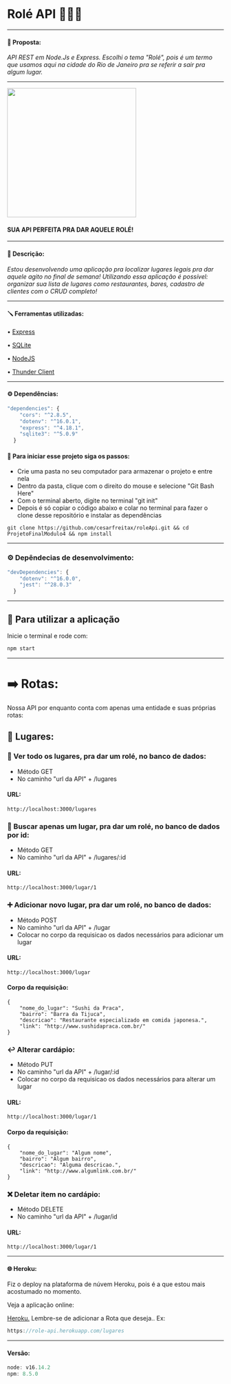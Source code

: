 # Rolé API  🚀💜✨
____
#### 💜 Proposta:
 *API REST em Node.Js e Express. Escolhi o tema "Rolé", pois é um termo que usamos aqui na cidade do Rio de Janeiro pra se referir a sair pra algum lugar.*
____

<img width="300" src="https://user-images.githubusercontent.com/96268732/179521148-5861c8aa-05c8-43cb-88ed-1aaa8b1e79a4.png">

#### SUA API PERFEITA PRA DAR AQUELE ROLÉ!
___
#### 📝 Descrição:
*Estou desenvolvendo uma aplicação pra localizar lugares legais pra dar aquele agito no final de semana! Utilizando essa aplicação é possível: organizar sua lista de lugares como restaurantes, bares, cadastro de clientes com o CRUD completo!*
____
#### 🪛 Ferramentas utilizadas:
• [Express](https://www.npmjs.com/package/express)

• [SQLite](https://www.sqlite.org/docs.html )

• [NodeJS](https://nodejs.org/en/docs/guides/)

• [Thunder Client](https://www.thunderclient.com/)


____
#### ⚙️ Dependências:
```js
"dependencies": {
    "cors": "^2.8.5",
    "dotenv": "^16.0.1",
    "express": "^4.18.1",
    "sqlite3": "^5.0.9"
  }
```
#### 🦶 Para iniciar esse projeto siga os passos:
- Crie uma pasta no seu computador para armazenar o projeto e entre nela
- Dentro da pasta, clique com o direito do mouse e selecione "Git Bash Here"
- Com o terminal aberto, digite no terminal "git init"
- Depois é só copiar o código abaixo e colar no terminal para fazer o clone desse repositório e instalar as dependências

```
git clone https://github.com/cesarfreitax/roleApi.git && cd ProjetoFinalModulo4 && npm install
```
____
### ⚙️ Depêndecias de desenvolvimento:
```js 
"devDependencies": {
    "dotenv": "^16.0.0",
    "jest": "^28.0.3"
  }
  ```
____
## 🚀 Para utilizar a aplicação 
Inicie o terminal e rode com: 
```js
npm start
```

____
# ➡️ Rotas:

Nossa API por enquanto conta com apenas uma entidade e suas próprias rotas:

## 📍 Lugares:

### 👀 Ver todo os lugares, pra dar um rolé, no banco de dados:
- Método GET 
- No caminho "url da API" + /lugares
#### URL:
```
http://localhost:3000/lugares
```


### 🔎 Buscar apenas um lugar, pra dar um rolé, no banco de dados por id:
- Método GET 
- No caminho "url da API" + /lugares/:id
#### URL:
```
http://localhost:3000/lugar/1
```


### ➕ Adicionar novo lugar, pra dar um rolé, no banco de dados:
- Método POST 
- No caminho "url da API" + /lugar
- Colocar no corpo da requisicao os dados necessários para adicionar um lugar
#### URL:
```
http://localhost:3000/lugar
```
#### Corpo da requisição:
``` js:
{
	"nome_do_lugar": "Sushi da Praca",
	"bairro": "Barra da Tijuca",
	"descricao": "Restaurante especializado em comida japonesa.",
	"link": "http://www.sushidapraca.com.br/"
}
```

### ↩️ Alterar cardápio:
- Método PUT
- No caminho "url da API" + /lugar/:id
- Colocar no corpo da requisicao os dados necessários para alterar um lugar
#### URL:
```
http://localhost:3000/lugar/1
```
#### Corpo da requisição:
``` js:
{
	"nome_do_lugar": "Algum nome",
	"bairro": "Algum bairro",
	"descricao": "Alguma descricao.",
	"link": "http://www.algumlink.com.br/"
}
```

### ❌ Deletar item no cardápio:
- Método DELETE
- No caminho "url da API" + /lugar/id
#### URL:
```
http://localhost:3000/lugar/1
```
____
#### 🌐 Heroku:
Fiz o deploy na plataforma de núvem Heroku, pois é a que estou mais acostumado no momento.

Veja a aplicação online: 

[Heroku.](https://role-api.herokuapp.com/) 
Lembre-se de adicionar a Rota que deseja..
Ex: 
``` js
https://role-api.herokuapp.com/lugares 
```
____

#### Versão:
```js 
node: v16.14.2
npm: 8.5.0
